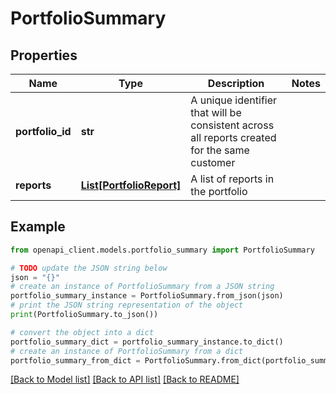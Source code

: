 # PortfolioSummary


## Properties

Name | Type | Description | Notes
------------ | ------------- | ------------- | -------------
**portfolio_id** | **str** | A unique identifier that will be consistent across all reports created for the same customer | 
**reports** | [**List[PortfolioReport]**](PortfolioReport.md) | A list of reports in the portfolio | 

## Example

```python
from openapi_client.models.portfolio_summary import PortfolioSummary

# TODO update the JSON string below
json = "{}"
# create an instance of PortfolioSummary from a JSON string
portfolio_summary_instance = PortfolioSummary.from_json(json)
# print the JSON string representation of the object
print(PortfolioSummary.to_json())

# convert the object into a dict
portfolio_summary_dict = portfolio_summary_instance.to_dict()
# create an instance of PortfolioSummary from a dict
portfolio_summary_from_dict = PortfolioSummary.from_dict(portfolio_summary_dict)
```
[[Back to Model list]](../README.md#documentation-for-models) [[Back to API list]](../README.md#documentation-for-api-endpoints) [[Back to README]](../README.md)


